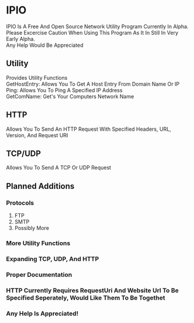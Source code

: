 # IPIO
IPIO Is A Free And Open Source Network Utility Program Currently In Alpha.\
Please Excercise Caution When Using This Program As It In Still In Very Early Alpha.\
Any Help Would Be Appreciated
## Utility
Provides Utility Functions\
GetHostEntry: Allows You To Get A Host Entry From Domain Name Or IP\
Ping: Allows You To Ping A Specified IP Address\
GetComName: Get's Your Computers Network Name
## HTTP
Allows You To Send An HTTP Request With Specified Headers, URL, Version, And Request URI
## TCP/UDP
Allows You To Send A TCP Or UDP Request
## Planned Additions
### Protocols
1. FTP
2. SMTP
3. Possibly More
### More Utility Functions
### Expanding TCP, UDP, And HTTP
### Proper Documentation
### HTTP Currently Requires RequestUri And Website Url To Be Specified Seperately, Would Like Them To Be Togethet
### Any Help Is Appreciated!
